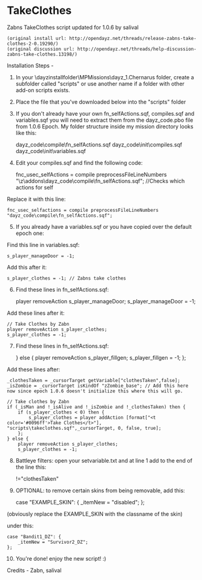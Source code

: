 # TakeClothes
Zabns TakeClothes script updated for 1.0.6 by salival

	(original install url: http://opendayz.net/threads/release-zabns-take-clothes-2-0.19290/)
	(original discussion url: http://opendayz.net/threads/help-discussion-zabns-take-clothes.13198/)

Installation Steps -

1) In your \dayzinstallfolder\MPMissions\dayz_1.Chernarus folder, create a subfolder called "scripts" or use another name if a folder with other add-on scripts exists.

2) Place the file that you've downloaded below into the "scripts" folder

3) If you don't already have your own fn_selfActions.sqf, compiles.sqf and variables.sqf you will need to extract them from the dayz_code.pbo file from 1.0.6 Epoch. My folder structure inside my mission directory looks like this:

	dayz_code\compile\fn_selfActions.sqf
	dayz_code\init\compiles.sqf
	dayz_code\init\variables.sqf

4) Edit your compiles.sqf and find the following code:

	fnc_usec_selfActions = compile preprocessFileLineNumbers "\z\addons\dayz_code\compile\fn_selfActions.sqf";		//Checks which actions for self

Replace it with this line:

	fnc_usec_selfactions = compile preprocessFileLineNumbers "dayz_code\compile\fn_selfActions.sqf";

5) If you already have a variables.sqf or you have copied over the default epoch one:

Find this line in variables.sqf:

	s_player_manageDoor = -1;
	
Add this after it:

	s_player_clothes = -1; // Zabns take clothes
	
6) Find these lines in fn_selfActions.sqf:

	player removeAction s_player_manageDoor;
	s_player_manageDoor = -1;

Add these lines after it:

	// Take Clothes by Zabn
	player removeAction s_player_clothes;
	s_player_clothes = -1;

7) Find these lines in fn_selfActions.sqf:

	} else {
		player removeAction s_player_fillgen;
		s_player_fillgen = -1;
	};
	
Add these lines after:

	_clothesTaken = _cursorTarget getVariable["clothesTaken",false];
	_isZombie = _cursorTarget isKindOf "zZombie_base"; // Add this here now since epoch 1.0.6 doesn't initialize this where this will go.

	// Take clothes by Zabn
	if (_isMan and !_isAlive and !_isZombie and !_clothesTaken) then {
		if (s_player_clothes < 0) then {
			s_player_clothes = player addAction [format["<t color='#0096ff'>Take Clothes</t>"], "scripts\takeclothes.sqf",_cursorTarget, 0, false, true];
		};
	} else {
		player removeAction s_player_clothes;
		s_player_clothes = -1;
		
8) Battleye filters: open your setvariable.txt and at line 1 add to the end of the line this:

	!="clothesTaken"

9) OPTIONAL: to remove certain skins from being removable, add this:

	case "EXAMPLE_SKIN": {
		_itemNew = "disabled";
	};

(obviously replace the EXAMPLE_SKIN with the classname of the skin)

under this:

	case "Bandit1_DZ": {
		_itemNew = "Survivor2_DZ";
	};

10) You're done! enjoy the new script! :)

Credits - Zabn, salival
